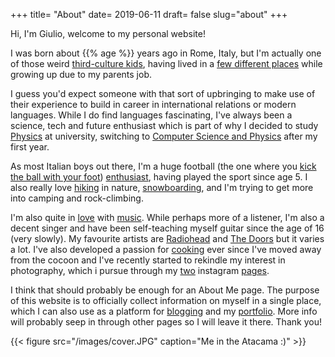 +++
title= "About"
date= 2019-06-11
draft= false
slug="about"
+++

Hi, I'm Giulio, welcome to my personal website!

I was born about {{% age %}} years ago in Rome, Italy, but I'm actually one of those weird [third-culture kids](https://en.wikipedia.org/wiki/Third_culture_kid), having lived in a [few different places](https://drive.google.com/open?id=1ByVrBiG0zU4PPVqlGd1QQJbR2gzAq-Bc&usp=sharing) while growing up due to my parents job.

I guess you'd expect someone with that sort of upbringing to make use of their experience to build in career in international relations or modern languages. While I do find languages fascinating, I've always been a science, tech and future enthusiast which is part of why I decided to study [Physics](https://www.dur.ac.uk/physics/undergraduate/courses/bscphys/) at university, switching to [Computer Science and Physics](http://www.maths.dur.ac.uk/php/natural.sciences.php?dept1=comp&dept2=phys&programme=jh_bsc) after my first year.

As most Italian boys out there, I'm a huge football (the one where you [kick the ball with your foot](https://bit.ly/2M1qXlN)) [enthusiast](https://photos.app.goo.gl/SsdDuJXMuzuZEXkR7), having played the sport since age 5. I also really love [hiking](https://bit.ly/2YXRghV) in nature, [snowboarding](https://bit.ly/2LXGZwP), and I'm trying to get more into camping and rock-climbing.

I'm also quite in [love](https://open.spotify.com/user/thesofakillers?si=kWtQZOZjRQCpYb-AhcIT6Q) with [music](https://www.last.fm/user/giuliostarace). While perhaps more of a listener, I'm also a decent singer and have been self-teaching myself guitar since the age of 16 (very slowly). My favourite artists are [Radiohead](https://en.wikipedia.org/wiki/Radiohead) and [The Doors](https://en.wikipedia.org/wiki/The_Doors) but it varies a lot. I've also developed a passion for [cooking](https://bit.ly/35uRLmi) ever since I've moved away from the cocoon and I've recently started to rekindle my interest in photography, which i pursue through my [two](https://instagram.com/thesofakillers) instagram [pages](https://instagram.com/luxannorum).

I think that should probably be enough for an About Me page. The purpose of this website is to officially collect information on myself in a single place, which I can also use as a platform for [blogging](/posts/why-blog) and my [portfolio](/projects/). More info will probably seep in through other pages so I will leave it there. Thank you!

{{< figure src="/images/cover.JPG" caption="Me in the Atacama :)" >}}
